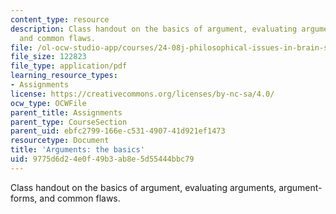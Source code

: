 ```yaml
---
content_type: resource
description: Class handout on the basics of argument, evaluating arguments, argument-forms,
  and common flaws.
file: /ol-ocw-studio-app/courses/24-08j-philosophical-issues-in-brain-science-spring-2009/9775d6d24e0f49b3ab8e5d55444bbc79_MIT24_08JS09_assn08.pdf
file_size: 122823
file_type: application/pdf
learning_resource_types:
- Assignments
license: https://creativecommons.org/licenses/by-nc-sa/4.0/
ocw_type: OCWFile
parent_title: Assignments
parent_type: CourseSection
parent_uid: ebfc2799-166e-c531-4907-41d921ef1473
resourcetype: Document
title: 'Arguments: the basics'
uid: 9775d6d2-4e0f-49b3-ab8e-5d55444bbc79
---
```

Class handout on the basics of argument, evaluating arguments, argument-forms, and common flaws.